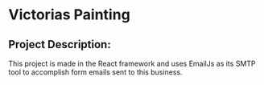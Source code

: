 <h1>Victorias Painting</h1>

<h2>Project Description:</h2>
This project is made in the React framework and uses EmailJs as its SMTP tool to accomplish form emails sent to this business. 
